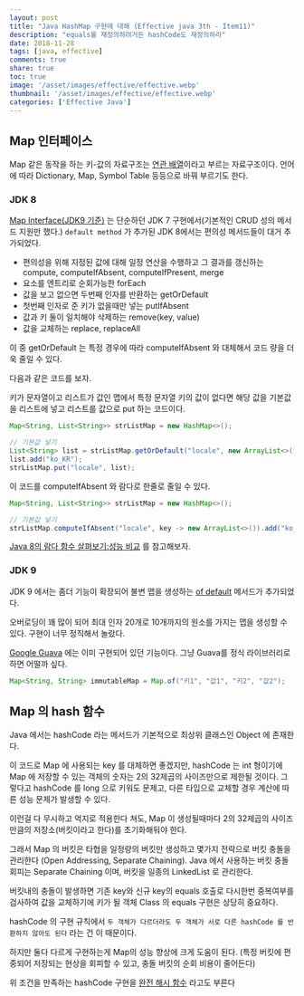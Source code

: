 ```yaml
---
layout: post
title: "Java HashMap 구현에 대해 (Effective java 3th - Item11)"
description: "equals를 재정의하려거든 hashCode도 재정의하라"
date: 2018-11-28
tags: [java, effective]
comments: true
share: true
toc: true
image: '/asset/images/effective/effective.webp'
thumbnail: '/asset/images/effective/effective.webp'
categories: ['Effective Java']
---
```


## Map 인터페이스

Map 같은 동작을 하는 키-값의 자료구조는 [연관 배열](https://ko.wikipedia.org/wiki/%EC%97%B0%EA%B4%80_%EB%B0%B0%EC%97%B4)이라고 부르는 자료구조이다. 언어에 따라 Dictionary, Map, Symbol Table 등등으로 바꿔 부르기도 한다.

### JDK 8

[Map Interface(JDK9 기준)](https://docs.oracle.com/javase/9/docs/api/java/util/Map.html) 는 단순하던 JDK 7 구현에서(기본적인 CRUD 성의 메서드 지원만 했다.) `default method` 가 추가된 JDK 8에서는 편의성 메서드들이 대거 추가되었다.

- 편의성을 위해 지정된 값에 대해 일정 연산을 수행하고 그 결과를 갱신하는 compute, computeIfAbsent, computeIfPresent, merge
- 요소를 엔트리로 순회가능한 forEach
- 값을 보고 없으면 두번째 인자를 반환하는 getOrDefault
- 첫번째 인자로 준 키가 없을때만 넣는 putIfAbsent
- 값과 키 둘이 일치해야 삭제하는 remove(key, value)
- 값을 교체하는 replace, replaceAll

이 중 getOrDefault 는 특정 경우에 따라 computeIfAbsent 와 대체해서 코드 량을 더욱 줄일 수 있다.

다음과 같은 코드를 보자. 

키가 문자열이고 리스트가 값인 맵에서 특정 문자열 키의 값이 없다면 해당 값을 기본값을 리스트에 넣고 리스트를 값으로 put 하는 코드이다.

```java
Map<String, List<String>> strListMap = new HashMap<>();

// 기본값 넣기
List<String> list = strListMap.getOrDefault("locale", new ArrayList<>());
list.add("ko_KR");
strListMap.put("locale", list);
```

이 코드를 computeIfAbsent 와 람다로 한줄로 줄일 수 있다.

```java
Map<String, List<String>> strListMap = new HashMap<>();

// 기본값 넣기
strListMap.computeIfAbsent("locale", key -> new ArrayList<>()).add("ko_KR");
```

[Java 8의 람다 함수 살펴보기:성능 비교](https://medium.com/@hun/java-8%EC%9D%98-%EB%9E%8C%EB%8B%A4-%ED%95%A8%EC%88%98-%EC%82%B4%ED%8E%B4%EB%B3%B4%EA%B8%B0-1767d034f962#e8d1) 를 참고해보자.

### JDK 9

JDK 9 에서는 좀더 기능이 확장되어 불변 맵을 생성하는 [of default](https://docs.oracle.com/javase/9/docs/api/java/util/Map.html#immutable) 메서드가 추가되었다.
 
오버로딩이 꽤 많이 되어 최대 인자 20개로 10개까지의 원소를 가지는 맵을 생성할 수 있다. 구현이 너무 정직해서 놀랐다.

[Google Guava](https://github.com/google/guava) 에는 이미 구현되어 있던 기능이다. 그냥 Guava를 정식 라이브러리로 하면 어떨까 싶다.

```java
Map<String, String> immutableMap = Map.of("키1", "값1", "키2", "값2");
```

## Map 의 hash 함수

Java 에서는 hashCode 라는 메서드가 기본적으로 최상위 클래스인 Object 에 존재한다.

이 코드로 Map 에 사용되는 key 를 대체하면 좋겠지만, hashCode 는 int 형이기에 Map 에 저장할 수 있는 객체의 숫자는 2의 32제곱의 사이즈만으로 제한될 것이다. 그렇다고 hashCode 를 long 으로 키워도 문제고, 다른 타입으로 교체할 경우 계산에 따른 성능 문제가 발생할 수 있다. 

이런걸 다 무시하고 억지로 적용한다 쳐도, Map 이 생성될때마다 2의 32제곱의 사이즈만큼의 저장소(버킷이라고 한다)를 초기화해둬야 한다.

그래서 Map 의 버킷은 타협을 일정량의 버킷만 생성하고 몇가지 전략으로 버킷 충돌을 관리한다 (Open Addressing, Separate Chaining). Java 에서 사용하는 버킷 충돌 회피는 Separate Chaining 이며, 버킷을 일종의 LinkedList 로 관리한다.

버킷내의 충돌이 발생하면 기존 key와 신규 key의 equals 호출로 다시한번 중복여부를 검사하여 값을 교체하기에 키가 될 객체 Class 의 equals 구현은 상당히 중요하다.

hashCode 의 구현 규칙에서 `두 객체가 다르더라도 두 객체가 서로 다른 hashCode 를 반환하지 않아도 된다` 라는 건 이 때문이다.

하지만 둘다 다르게 구현하는게 Map의 성능 향상에 크게 도움이 된다. (특정 버킷에 편중되어 저장되는 현상을 회피할 수 있고, 충돌 버킷의 순회 비용이 줄어든다)

위 조건을 만족하는 hashCode 구현을 [완전 해시 함수](https://en.wikipedia.org/wiki/Perfect_hash_function) 라고도 부른다